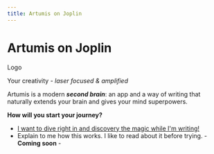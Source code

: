 ```yaml
---
title: Artumis on Joplin
---
```


# Artumis on Joplin
Logo  
  
Your creativity - *laser focused & amplified*  
  
Artumis is a modern ***second brain***: an app and a way of writing that naturally extends your brain and gives your mind superpowers.  
  
**How will you start your journey?**
* [I want to dive right in and discovery the magic while I'm writing!](./install_guide_artumis_on_joplin.md)
* Explain to me how this works. I like to read about it before trying. - **Coming soon** -

